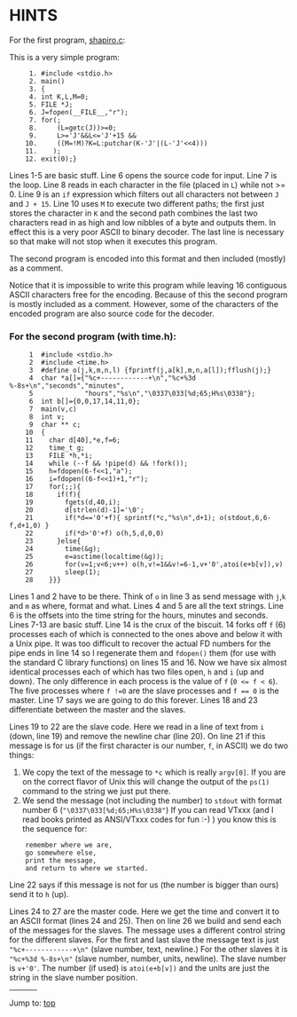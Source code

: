 # HINTS

For the first program, [shapiro.c](%%REPO_URL%%/1994/shapiro/shapiro.c):


This is a very simple program:

```
     1. #include <stdio.h>
     2. main()
     3. {
     4. int K,L,M=0;
     5. FILE *J;
     6. J=fopen(__FILE__,"r");
     7. for(;
     8.     (L=getc(J))>=0;
     9.     L>='J'&&L<='J'+15 &&
    10.     ((M=!M)?K=L:putchar(K-'J'|(L-'J'<<4)))
    11.    );
    12. exit(0);}
```

Lines 1-5 are basic stuff. Line 6 opens the source code for input. Line 7 is the
loop. Line 8 reads in each character in the file (placed in `L`) while not >= 0.
Line 9 is an `if` expression which filters out all characters not between `J`
and `J + 15`. Line 10 uses `M` to execute two different paths; the first just
stores the character in `K` and the second path combines the last two characters
read in as high and low nibbles of a byte and outputs them. In effect this is a
very poor ASCII to binary decoder.  The last line is necessary so that make will
not stop when it executes this program.

The second program is encoded into this format and then included (mostly)
as a comment.

Notice that it is impossible to write this program while leaving 16
contiguous ASCII characters free for the encoding. Because of this the
second program is mostly included as a comment. However, some of the
characters of the encoded program are also source code for the decoder.


### For the second program (with time.h):

```
     1  #include <stdio.h>
     2  #include <time.h>
     3  #define o(j,k,m,n,l) {fprintf(j,a[k],m,n,a[l]);fflush(j);}
     4  char *a[]={"%c+------------+\n","%c+%3d %-8s+\n","seconds","minutes",
     5             "hours","%s\n","\0337\033[%d;65;H%s\0338"};
     6  int b[]={0,0,17,14,11,0};
     7  main(v,c)
     8  int v;
     9  char ** c;
    10  {
    11    char d[40],*e,f=6;
    12    time_t g;
    13    FILE *h,*i;
    14    while (--f && !pipe(d) && !fork());
    15    h=fdopen(6-f<<1,"a");
    16    i=fdopen((6-f<<1)+1,"r");
    17    for(;;){
    18      if(f){
    19        fgets(d,40,i);
    20        d[strlen(d)-1]='\0';
    21        if(*d=='0'+f){ sprintf(*c,"%s\n",d+1); o(stdout,6,6-f,d+1,0) }
    22        if(*d>'0'+f) o(h,5,d,0,0)
    23      }else{
    24        time(&g);
    25        e=asctime(localtime(&g));
    26        for(v=1;v<6;v++) o(h,v!=1&&v!=6-1,v+'0',atoi(e+b[v]),v)
    27        sleep(1);
    28    }}}
```

Lines 1 and 2 have to be there. Think of `o` in line 3 as send message with
`j`,`k` and `m` as where, format and what. Lines 4 and 5 are all the text
strings. Line 6 is the offsets into the time string for the hours, minutes and
seconds. Lines 7-13 are basic stuff. Line 14 is the crux of the biscuit. 14
forks off `f` (6) processes each of which is connected to the ones above and
below it with a Unix pipe. It was too difficult to recover the actual FD numbers
for the pipe ends in line 14 so I regenerate them and `fdopen()` them (for use
with the standard C library functions) on lines 15 and 16. Now we have six
almost identical processes each of which has two files open, `h` and `i` (up and
down). The only difference in each process is the value of `f` (`0 <= f < 6`).
The five processes where `f !=0` are the slave processes and `f == 0` is the
master. Line 17 says we are going to do this forever. Lines 18 and 23
differentiate between the master and the slaves.

Lines 19 to 22 are the slave code. Here we read in a line of text from
`i` (down, line 19) and remove the newline char (line 20). On line
21 if this message is for us (if the first character is our number, `f`,
in ASCII) we do two things:

1. We copy the text of the message to `*c` which is really `argv[0]`.  If you are
on the correct flavor of Unix this will change the output of the `ps(1)` command
to the string we just put there.
2. We send the message (not including the number) to `stdout` with format number 6
(`"\0337\033[%d;65;H%s\0338"`) If you can read VTxxx (and I read books printed
as ANSI/VTxxx codes for fun :-) ) you know this is the sequence for:

```
    remember where we are,
    go somewhere else,
    print the message,
    and return to where we started.
```

Line 22 says if this message is not for us (the number is bigger than ours)
send it to `h` (up).

Lines 24 to 27 are the master code. Here we get the time and convert it
to an ASCII format (lines 24 and 25). Then on line 26 we build and send
each of the messages for the slaves. The message uses a different control
string for the different slaves. For the first and last slave the message
text is just `"%c+------------+\n"` (slave number, text, newline.) For the
other slaves it is `"%c+%3d %-8s+\n"` (slave number, number, units, newline).
The slave number is `v+'0'`. The number (if used) is `atoi(e+b[v])` and the
units are just the string in the slave number position.


<hr style="width:10%;text-align:left;margin-left:0">

Jump to: [top](#)


<!--

    Copyright © 1984-2024 by Landon Curt Noll. All Rights Reserved.

    You are free to share and adapt this file under the terms of this license:

        Creative Commons Attribution-ShareAlike 4.0 International (CC BY-SA 4.0)

    For more information, see:

        https://creativecommons.org/licenses/by-sa/4.0/

-->
